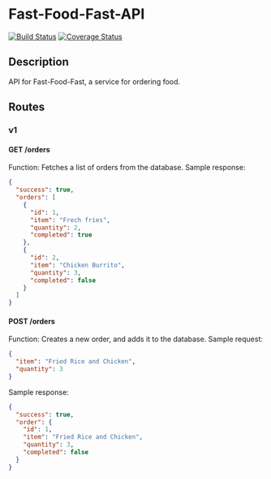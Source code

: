 # Fast-Food-Fast-API
[![Build Status](https://travis-ci.org/korede360/Fast-Food-Fast-API.svg?branch=staging)](https://travis-ci.org/korede360/Fast-Food-Fast-API) [![Coverage Status](https://coveralls.io/repos/github/korede360/Fast-Food-Fast-API/badge.svg?branch=master)](https://coveralls.io/github/korede360/Fast-Food-Fast-API?branch=master)
## Description
API for Fast-Food-Fast, a service for ordering food.

## Routes
### v1

#### GET /orders
Function: Fetches a list of orders from the database.
Sample response:
```json
{
  "success": true,
  "orders": [
    {
      "id": 1,
      "item": "Frech fries",
      "quantity": 2,
      "completed": true
    },
    {
      "id": 2,
      "item": "Chicken Burrito",
      "quantity": 3,
      "completed": false
    }
  ]
}
```

#### POST /orders
Function: Creates a new order, and adds it to the database.
Sample request:
```json
{
  "item": "Fried Rice and Chicken",
  "quantity": 3
}
```
Sample response:
```json
{
  "success": true,
  "order": {
    "id": 1,
    "item": "Fried Rice and Chicken",
    "quantity": 3,
    "completed": false
  }
}
```